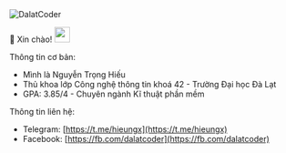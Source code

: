 <img src="https://komarev.com/ghpvc/?username=DalatCoder&color=0e75b6&style=flat" alt="DalatCoder" />

:wave: Xin chào! <img src="https://user-images.githubusercontent.com/5679180/79618120-0daffb80-80be-11ea-819e-d2b0fa904d07.gif" width="27px">

Thông tin cơ bản:
- Mình là Nguyễn Trọng Hiếu
- Thủ khoa lớp Công nghệ thông tin khoá 42 - Trường Đại học Đà Lạt
- GPA: 3.85/4 - Chuyên ngành Kĩ thuật phần mềm

Thông tin liên hệ:
  - Telegram: [https://t.me/hieungx](https://t.me/hieungx)
  - Facebook: [https://fb.com/dalatcoder](https://fb.com/dalatcoder)


